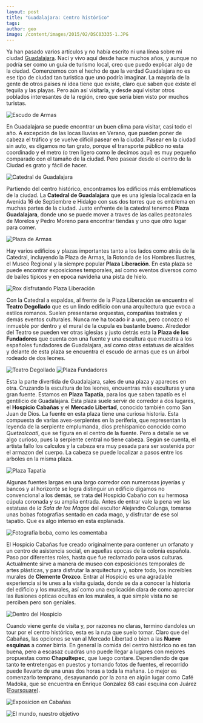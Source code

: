 ```yaml
---
layout: post
title: "Guadalajara: Centro histórico"
tags: 
author: geo
image: /content/images/2015/02/DSC03335-1.JPG
---
```

Ya han pasado varios artículos y no había escrito ni una línea sobre mi ciudad [Guadalajara](/tag/guadalajara). Nací y vivo aquí desde hace muchos años, y aunque no podría ser como un guía de turismo local, creo que puedo explicar algo de la ciudad. Comenzemos con el hecho de que la verdad Guadalajara no es ese tipo de ciudad tan turistica que uno podría imaginar. La mayoría de la gente de otros paises ni idea tiene que existe, claro que saben que existe el tequila y las playas. Pero aún así visitarla, y desde aquí visitar otros poblados interesantes de la región, creo que sería bien visto por muchos turistas.

![Escudo de Armas](/content/images/2015/02/DSC08653.JPG)

En Guadalajara se puede encontrar un buen clima para visitar, casi todo el año. A excepción de las locas lluvias en Verano, que pueden poner de cabeza el tráfico y se vuelve dificil pasear en la ciudad. Pasear en la ciudad sin auto, es digamos no tan grato, porque el transporte público no esta coordinado y el metro (o tren ligero como le decimos aquí) es muy pequeño comparado con el tamaño de la ciudad. Pero pasear desde el centro de la Ciudad es grato y fácil de hacer.

![Catedral de Guadalajara](/content/images/2015/02/DSC03335.JPG)

Partiendo del centro histórico, encontramos los edificios más emblematicos de la ciudad. La **Catedral de Guadalajara** que es una iglesia localizada en la Avenida 16 de Septiembre e Hidalgo con sus dos torres que es emblema en muchas partes de la ciudad. Justo enfrente de la catedral tenemos **Plaza Guadalajara**, donde uno se puede mover a traves de las calles peatonales de Morelos y Pedro Moreno para encontrar tiendas y uno que otro lugar para comer.

![Plaza de Armas](/content/images/2015/02/DSC00086.JPG)

Hay varios edificios y plazas importantes tanto a los lados como atrás de la Catedral, incluyendo la Plaza de Armas, la Rotonda de los Hombres Ilustres, el Museo Regional y la siempre popular **Plaza Liberación**. En esta plaza se puede encontrar exposiciones temporales, así como eventos diversos como de bailes típicos y en epoca navideña una pista de hielo.

![Rox disfrutando Plaza Liberación](/content/images/2015/02/DSC03334.JPG)

Con la Catedral a espaldas, al frente de la Plaza Liberación se encuentra el **Teatro Degollado** que es un lindo edificio con una arquitectura que evoca a estilos romanos. Suelen presentarse orquestas, compañias teatrales y demás eventos culturales. Nunca me ha tocado ir a uno, pero conozco el inmueble por dentro y el mural de la cupula es bastante bueno. Alrededor del Teatro se pueden ver otras iglesias y justo detrás esta la **Plaza de los Fundadores** que cuenta con una fuente y una escultura que muestra a los españoles fundadores de Guadalajara, así como otras estatuas de alcaldes y delante de esta plaza se encuentra el escudo de armas que es un árbol rodeado de dos leones.

![Teatro Degollado](/content/images/2015/02/HPIM1126.JPG)
![Plaza Fundadores](/content/images/2015/02/HPIM1123.JPG)

Esta la parte divertida de Guadalajara, sales de una plaza y apareces en otra. Cruzando la escultura de los leones, encuentras más esculturas y una gran fuente. Estamos en **Plaza Tapatía**, para los que saben tapatío es el gentilicio de Guadalajara. Esta plaza suele servir de corredor a dos lugares, el **Hospicio Cabañas** y el **Mercado Libertad**, conocido también como San Juan de Dios. La fuente en esta plaza tiene una curiosa historia. Esta compuesta de varias aves-serpientes en la periferia, que representan la leyenda de la serpiente emplumanda, dios prehispanico conocido como *Quetzalcoatl*, que se figura en el centro de la fuente. Pero a detalle se ve algo curioso, pues la serpiente central no tiene cabeza. Según se cuenta, el artista fallo los calculos y la cabeza era muy pesada para ser sostenida por el armazon del cuerpo. La cabeza se puede localizar a pasos entre los arboles en la misma plaza.

![Plaza Tapatía](/content/images/2015/02/DSC00030.JPG)

Algunas fuentes largas en una largo corredor con numerosas joyerías y bancos y al horizonte se logra distinguir un edificio digamos no convencional a los demás, se trata del Hospicio Cabaño con su hermosa cúpula coronada y su amplia entrada. Antes de entrar vale la pena ver las estatuas de *la Sala de los Magos* del escultor Alejandro Colunga, tomarse unas bobas fotografías sentado en cada mago, y disfrutar de ese sol tapatío. Que es algo intenso en esta explanada.

![Fotografía boba, como les comentaba](/content/images/2015/02/DSC08659.JPG)

El Hospicio Cabañas fue creado originalmente para contener un orfanato y un centro de asistencia social, en aquellas epocas de la colonia española. Paso por diferentes roles, hasta que fue reclamado para usos culturas. Actualmente sirve a manera de museo con exposiciones temporales de artes plásticas, y para disfrutar la arquitectura y, sobre todo, los increibles murales de **Clemente Orozco**. Entrar al Hospicio es una agradable experiencia si te unes a la visita guiada, donde se da a conocer la historia del edificio y los murales, así como una explicación clara de como apreciar las ilusiones opticas ocultas en los murales, a que simple vista no se perciben pero son geniales.

![Dentro del Hospicio](/content/images/2015/02/2014-08-03-11-48-54.jpg)

Cuando viene gente de visita y, por razones no claras, termino dandoles un tour por el centro histórico, esta es la ruta que suelo tomar. Claro que del Cabañas, las opciones se van al Mercado Libertad o bien a las **Nueve esquinas** a comer birria. En general la comida del centro histórico no es tan buena, pero a escasaz cuadras uno puede llegar a lugares con mejores propuestas como **Chapultepec**, que luego contare. Dependiendo de que tanto te entretengas en puestos y tomando fotos de fuentes, el recorrido puede llevarte de una unas dos horas a toda la mañana. Lo mejor es comenzarlo temprano, desayunando por la zona en algún lugar como Café Madoka, que se encuentra en Enrique Gonzalez 68 casi esquina con Juárez ([Foursquare](https://foursquare.com/v/madoka/4c4999279f2ad13a22d48153)).

![Exposicion en Cabañas](/content/images/2015/02/2014-08-03-11-43-14.jpg)

![El mundo, nuestro objetivo](/content/images/2015/02/2014-12-07-11-45-48.jpg)